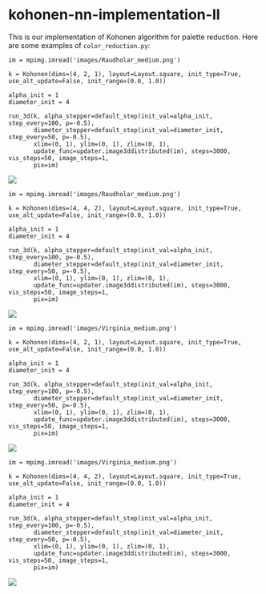 # kohonen-nn-implementation-II

This is our implementation of Kohonen algorithm for palette reduction. Here are some examples of `color_reduction.py`:

```
im = mpimg.imread('images/Raudholar_medium.png')

k = Kohonen(dims=(4, 2, 1), layout=Layout.square, init_type=True, use_alt_update=False, init_range=(0.0, 1.0))

alpha_init = 1
diameter_init = 4

run_3d(k, alpha_stepper=default_step(init_val=alpha_init, step_every=100, p=-0.5),
       diameter_stepper=default_step(init_val=diameter_init, step_every=50, p=-0.5),
       xlim=(0, 1), ylim=(0, 1), zlim=(0, 1),
       update_func=updater.image3ddistributed(im), steps=3000, vis_steps=50, image_steps=1,
       pix=im)
```
![](https://www.dropbox.com/s/by6b902uppwtj6b/Raudholar_medium_4_2_1.gif?dl=1)

```
im = mpimg.imread('images/Raudholar_medium.png')

k = Kohonen(dims=(4, 4, 2), layout=Layout.square, init_type=True, use_alt_update=False, init_range=(0.0, 1.0))

alpha_init = 1
diameter_init = 4

run_3d(k, alpha_stepper=default_step(init_val=alpha_init, step_every=100, p=-0.5),
       diameter_stepper=default_step(init_val=diameter_init, step_every=50, p=-0.5),
       xlim=(0, 1), ylim=(0, 1), zlim=(0, 1),
       update_func=updater.image3ddistributed(im), steps=3000, vis_steps=50, image_steps=1,
       pix=im)
```
![](https://www.dropbox.com/s/s0s7bmcia3yzq8j/Raudholar_medium_4_4_2.gif?dl=1)
```
im = mpimg.imread('images/Virginia_medium.png')

k = Kohonen(dims=(4, 2, 1), layout=Layout.square, init_type=True, use_alt_update=False, init_range=(0.0, 1.0))

alpha_init = 1
diameter_init = 4

run_3d(k, alpha_stepper=default_step(init_val=alpha_init, step_every=100, p=-0.5),
       diameter_stepper=default_step(init_val=diameter_init, step_every=50, p=-0.5),
       xlim=(0, 1), ylim=(0, 1), zlim=(0, 1),
       update_func=updater.image3ddistributed(im), steps=3000, vis_steps=50, image_steps=1,
       pix=im)
```
![](https://www.dropbox.com/s/tk55ze88a7u2gur/Virginia_medium_4_2_1.gif?dl=1)
```
im = mpimg.imread('images/Virginia_medium.png')

k = Kohonen(dims=(4, 4, 2), layout=Layout.square, init_type=True, use_alt_update=False, init_range=(0.0, 1.0))

alpha_init = 1
diameter_init = 4

run_3d(k, alpha_stepper=default_step(init_val=alpha_init, step_every=100, p=-0.5),
       diameter_stepper=default_step(init_val=diameter_init, step_every=50, p=-0.5),
       xlim=(0, 1), ylim=(0, 1), zlim=(0, 1),
       update_func=updater.image3ddistributed(im), steps=3000, vis_steps=50, image_steps=1,
       pix=im)
```
![](https://www.dropbox.com/s/5jpgn2610ycyqq0/Virginia_medium_4_4_2.gif?dl=1)
